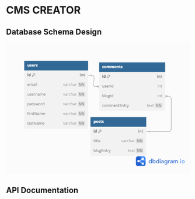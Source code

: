 # CMS CREATOR 

## Database Schema Design

![db-schema](db-schema.png)

[db-schema]: ./images/example.png

## API Documentation
